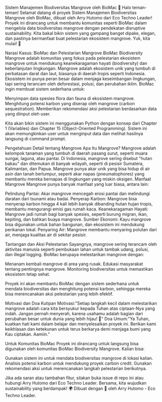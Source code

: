 Sistem Manajemen Biodiversitas Mangrove oleh BioMac 🌱
Halo teman-teman! Selamat datang di proyek Sistem Manajemen Biodiversitas Mangrove oleh BioMac, dibuat oleh Arry Hutomo dari Eco Techno Leader! Proyek ini dirancang untuk membantu komunitas seperti BioMac dalam mengelola data biodiversitas mangrove dengan pendekatan disruptive sustainability. Kita bakal bikin sistem yang gampang banget dipake, elegan, dan pastinya bermanfaat buat pelestarian ekosistem mangrove. Yuk, kita mulai! 🚀

Narasi Kasus: BioMac dan Pelestarian Mangrove
BioMac Biodiversity Mangrove adalah komunitas yang fokus pada pelestarian ekosistem mangrove untuk mendukung keanekaragaman hayati (biodiversity) dan keberlanjutan lingkungan. Mangrove adalah ekosistem unik yang tumbuh di perbatasan darat dan laut, biasanya di daerah tropis seperti Indonesia. Ekosistem ini punya peran besar dalam menjaga keseimbangan lingkungan, tapi sering terancam oleh deforestasi, polusi, dan perubahan iklim.
BioMac ingin membuat sistem sederhana untuk:

Menyimpan data spesies flora dan fauna di ekosistem mangrove.
Menghitung potensi karbon yang diserap oleh mangrove (carbon sequestration).
Memberikan rekomendasi aksi pelestarian berdasarkan data yang diinput oleh user.

Kita akan bikin sistem ini menggunakan Python dengan konsep dari Chapter 1 (Variables) dan Chapter 15 (Object-Oriented Programming). Sistem ini akan memungkinkan user untuk menginput data dan melihat hasilnya langsung di command prompt.

Pengetahuan Detail tentang Mangrove
Apa Itu Mangrove?
Mangrove adalah kelompok tanaman yang tumbuh di daerah pasang surut, seperti muara sungai, laguna, atau pantai. Di Indonesia, mangrove sering disebut "hutan bakau" dan ditemukan di banyak wilayah, seperti di pesisir Sumatera, Kalimantan, dan Papua. Mangrove punya akar unik yang bisa hidup di air asin dan tanah berlumpur, seperti akar napas (pneumatophores) yang membantu mereka bernapas di lingkungan yang miskin oksigen.
Manfaat Mangrove
Mangrove punya banyak manfaat yang luar biasa, antara lain:

Pelindung Pantai: Akar mangrove mencegah erosi pantai dan melindungi daratan dari tsunami atau badai.
Penyerap Karbon: Mangrove bisa menyerap karbon hingga 4 kali lebih banyak dibanding hutan hujan tropis, membantu mengurangi emisi gas rumah kaca.
Keanekaragaman Hayati: Mangrove jadi rumah bagi banyak spesies, seperti burung migran, ikan, kepiting, dan bahkan buaya mangrove.
Sumber Ekonomi: Kayu mangrove bisa digunakan untuk bahan bangunan, dan ekosistem ini mendukung perikanan lokal.
Penyaring Air: Mangrove membantu menyaring polutan dari air, menjaga kualitas air di sekitar pesisir.

Tantangan dan Aksi Pelestarian
Sayangnya, mangrove sering terancam oleh aktivitas manusia seperti pembukaan lahan untuk tambak udang, polusi, dan illegal logging. BioMac berupaya melestarikan mangrove dengan:

Menanam kembali mangrove di area yang rusak.
Edukasi masyarakat tentang pentingnya mangrove.
Monitoring biodiversitas untuk memastikan ekosistem tetap sehat.

Proyek ini akan membantu BioMac dengan sistem sederhana untuk mendata biodiversitas dan menghitung potensi karbon, sehingga mereka bisa merencanakan aksi pelestarian yang lebih efektif.


Motivasi dan Doa
Kutipan Motivasi:"Setiap langkah kecil dalam melestarikan mangrove adalah cara kita bersyukur kepada Tuhan atas ciptaan-Nya yang indah. Jangan pernah menyerah, karena usahamu adalah bagian dari perubahan besar untuk dunia yang lebih hijau! 🌿"
Doa Umum:"Ya Tuhan, kuatkan hati kami dalam belajar dan menyelesaikan proyek ini. Berikan kami keikhlasan dan ketekunan untuk terus berkarya demi menjaga bumi yang Kau ciptakan. Aamiin."

Untuk Komunitas BioMac
Proyek ini dirancang untuk langsung bisa digunakan oleh komunitas BioMac Biodiversity Mangrove. Kalian bisa:

Gunakan sistem ini untuk mendata biodiversitas mangrove di lokasi kalian.
Analisis potensi karbon untuk mendukung proyek carbon credit.
Gunakan rekomendasi aksi untuk merencanakan langkah pelestarian berikutnya.

Jika ada saran atau tambahan fitur, silakan buka issue di repo ini atau hubungi Arry Hutomo dari Eco Techno Leader. Bersama, kita wujudkan sustainability yang berdampak! 🌍
Dibuat dengan 💖 oleh Arry Hutomo - Eco Techno Leader.

